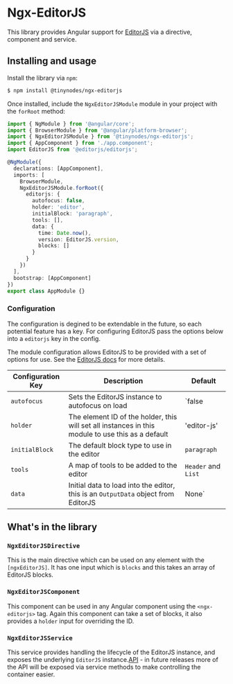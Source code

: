 # Ngx-EditorJS

This library provides Angular support for [EditorJS](https://editojs.io) via a directive, component and service.

## Installing and usage

Install the library via `npm`:

```bash
$ npm install @tinynodes/ngx-editorjs
```

Once installed, include the `NgxEditorJSModule` module in your project with the `forRoot` method:

```ts
import { NgModule } from '@angular/core';
import { BrowserModule } from '@angular/platform-browser';
import { NgxEditorJSModule } from '@tinynodes/ngx-editorjs';
import { AppComponent } from './app.component';
import EditorJS from '@editorjs/editorjs';

@NgModule({
  declarations: [AppComponent],
  imports: [
    BrowserModule,
    NgxEditorJSModule.forRoot({
      editorjs: {
        autofocus: false,
        holder: 'editor',
        initialBlock: 'paragraph',
        tools: [],
        data: {
          time: Date.now(),
          version: EditorJS.version,
          blocks: []
        }
      }
    })
  ],
  bootstrap: [AppComponent]
})
export class AppModule {}
```

### Configuration

The configuration is degined to be extendable in the future, so each potential feature has a key. For configuring EditorJS pass the options below into a `editorjs` key in the config.

The module configuration allows EditorJS to be provided with a set of options for use. See the [EditorJS docs](https://editorjs.io/configuration) for more details.

| Configuration Key | Description                                                                                       | Default             |
| ----------------- | ------------------------------------------------------------------------------------------------- | ------------------- |
| `autofocus`       | Sets the EditorJS instance to autofocus on load                                                   | `false              |
| `holder`          | The element ID of the holder, this will set all instances in this module to use this as a default | 'editor-js'         |
| `initialBlock`    | The default block type to use in the editor                                                       | `paragraph`         |
| `tools`           | A map of tools to be added to the editor                                                          | `Header` and `List` |
| `data`            | Initial data to load into the editor, this is an `OutputData` object from EditorJS                | None`               |

## What's in the library

### `NgxEditorJSDirective`

This is the main directive which can be used on any element with the `[ngxEditorJS]`. It has one input which is `blocks` and this takes an array of EditorJS blocks.

### `NgxEditorJSComponent`

This component can be used in any Angular component using the `<ngx-editorjs>` tag. Again this component can take a set of blocks, it also provides a `holder` input for overriding the ID.

### `NgxEditorJSService`

This service provides handling the lifecycle of the EditorJS instance, and exposes the underlying `EditorJS` instance.[API](https://editorjs.io/api) - in future releases more of the API will be exposed via service methods to make controlling the container easier.
